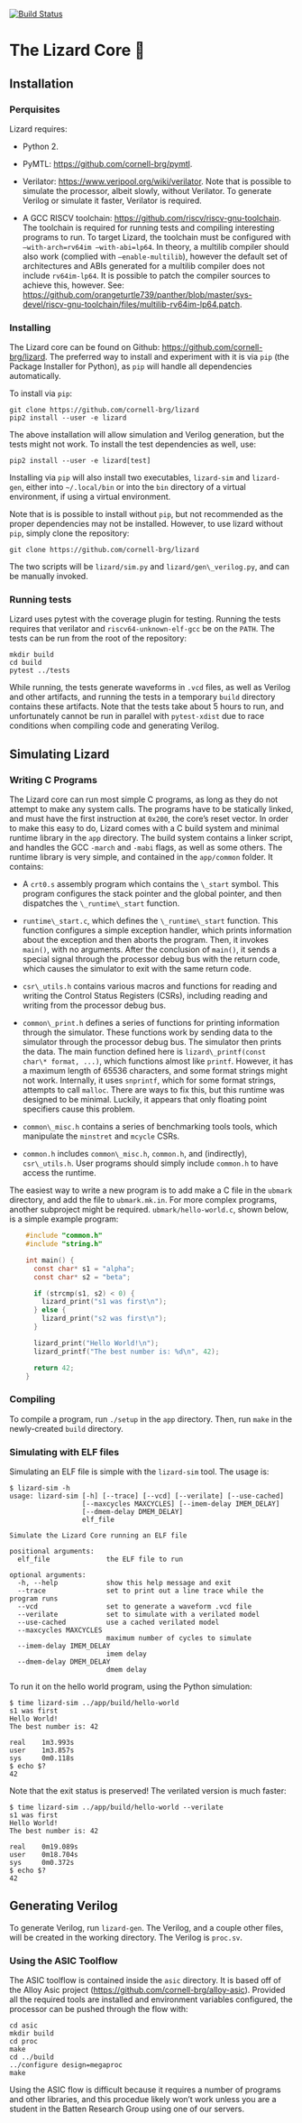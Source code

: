 [![Build Status](https://travis-ci.com/cornell-brg/lizard.svg?token=ZakjYd6szqJoghAvvsaY&branch=master)](https://travis-ci.com/cornell-brg/lizard)
# The Lizard Core :lizard:

## Installation

### Perquisites

Lizard requires:

-   Python 2.

-   PyMTL: <https://github.com/cornell-brg/pymtl>.

-   Verilator: <https://www.veripool.org/wiki/verilator>. Note that is
    possible to simulate the processor, albeit slowly, without
    Verilator. To generate Verilog or simulate it faster, Verilator is
    required.

-   A GCC RISCV toolchain:
    <https://github.com/riscv/riscv-gnu-toolchain>. The toolchain is
    required for running tests and compiling interesting programs to
    run. To target Lizard, the toolchain must be configured with
    `–with-arch=rv64im –with-abi=lp64`. In theory, a multilib compiler
    should also work (complied with `–enable-multilib`), however the
    default set of architectures and ABIs generated for a multilib
    compiler does not include `rv64im-lp64`. It is possible to patch the
    compiler sources to achieve this, however. See:
    <https://github.com/orangeturtle739/panther/blob/master/sys-devel/riscv-gnu-toolchain/files/multilib-rv64im-lp64.patch>.

### Installing

The Lizard core can be found on Github:
<https://github.com/cornell-brg/lizard>. The preferred way to install
and experiment with it is via `pip` (the Package Installer for Python),
as `pip` will handle all dependencies automatically.

To install via `pip`:
```
git clone https://github.com/cornell-brg/lizard
pip2 install --user -e lizard
```

The above installation will allow simulation and Verilog generation, but
the tests might not work. To install the test dependencies as well, use:
```
pip2 install --user -e lizard[test]
```

Installing via `pip` will also install two executables, `lizard-sim` and
`lizard-gen`, either into `~/.local/bin` or into the `bin` directory of
a virtual environment, if using a virtual environment.

Note that is is possible to install without `pip`, but not recommended
as the proper dependencies may not be installed. However, to use lizard
without `pip`, simply clone the repository:
```
git clone https://github.com/cornell-brg/lizard
```
The two scripts will be `lizard/sim.py` and `lizard/gen\_verilog.py`,
and can be manually invoked.

### Running tests

Lizard uses pytest with the coverage plugin for testing. Running the
tests requires that verilator and `riscv64-unknown-elf-gcc` be on the
`PATH`. The tests can be run from the root of the repository:
```
mkdir build
cd build
pytest ../tests
```
While running, the tests generate waveforms in `.vcd` files, as well as
Verilog and other artifacts, and running the tests in a temporary
`build` directory contains these artifacts. Note that the tests take
about 5 hours to run, and unfortunately cannot be run in parallel with
`pytest-xdist` due to race conditions when compiling code and generating
Verilog.

## Simulating Lizard

### Writing C Programs

The Lizard core can run most simple C programs, as long as they do not
attempt to make any system calls. The programs have to be statically
linked, and must have the first instruction at `0x200`, the core’s reset
vector. In order to make this easy to do, Lizard comes with a C build
system and minimal runtime library in the `app` directory. The build
system contains a linker script, and handles the GCC `-march` and
`-mabi` flags, as well as some others. The runtime library is very
simple, and contained in the `app/common` folder. It contains:

-   A `crt0.s` assembly program which contains the `\_start` symbol.
    This program configures the stack pointer and the global pointer,
    and then dispatches the `\_runtime\_start` function.

-   `runtime\_start.c`, which defines the `\_runtime\_start` function.
    This function configures a simple exception handler, which prints
    information about the exception and then aborts the program. Then,
    it invokes `main()`, with no arguments. After the conclusion of
    `main()`, it sends a special signal through the processor debug bus
    with the return code, which causes the simulator to exit with the
    same return code.

-   `csr\_utils.h` contains various macros and functions for reading and
    writing the Control Status Registers (CSRs), including reading and
    writing from the processor debug bus.

-   `common\_print.h` defines a series of functions for printing
    information through the simulator. These functions work by sending
    data to the simulator through the processor debug bus. The simulator
    then prints the data. The main function defined here is
    `lizard\_printf(const char\* format, ...)`, which functions almost
    like `printf`. However, it has a maximum length of 65536 characters,
    and some format strings might not work. Internally, it uses
    `snprintf`, which for some format strings, attempts to call
    `malloc`. There are ways to fix this, but this runtime was designed
    to be minimal. Luckily, it appears that only floating point
    specifiers cause this problem.

-   `common\_misc.h` contains a series of benchmarking tools tools,
    which manipulate the `minstret` and `mcycle` CSRs.

-   `common.h` includes `common\_misc.h`, `common.h`, and (indirectly),
    `csr\_utils.h`. User programs should simply include `common.h` to
    have access the runtime.

The easiest way to write a new program is to add make a C file in the
`ubmark` directory, and add the file to `ubmark.mk.in`. For more complex
programs, another subproject might be required. `ubmark/hello-world.c`,
shown below, is a simple example program:
```c
    #include "common.h"
    #include "string.h"

    int main() {
      const char* s1 = "alpha";
      const char* s2 = "beta";

      if (strcmp(s1, s2) < 0) {
        lizard_print("s1 was first\n");
      } else {
        lizard_print("s2 was first\n");
      }

      lizard_print("Hello World!\n");
      lizard_printf("The best number is: %d\n", 42);

      return 42;
    }
```

### Compiling

To compile a program, run `./setup` in the `app` directory. Then, run
`make` in the newly-created `build` directory.

### Simulating with ELF files

Simulating an ELF file is simple with the `lizard-sim` tool. The usage
is:
```
$ lizard-sim -h
usage: lizard-sim [-h] [--trace] [--vcd] [--verilate] [--use-cached]
                  [--maxcycles MAXCYCLES] [--imem-delay IMEM_DELAY]
                  [--dmem-delay DMEM_DELAY]
                  elf_file

Simulate the Lizard Core running an ELF file

positional arguments:
  elf_file              the ELF file to run

optional arguments:
  -h, --help            show this help message and exit
  --trace               set to print out a line trace while the program runs
  --vcd                 set to generate a waveform .vcd file
  --verilate            set to simulate with a verilated model
  --use-cached          use a cached verilated model
  --maxcycles MAXCYCLES
                        maximum number of cycles to simulate
  --imem-delay IMEM_DELAY
                        imem delay
  --dmem-delay DMEM_DELAY
                        dmem delay
```

To run it on the hello world program, using the Python simulation:
```
$ time lizard-sim ../app/build/hello-world
s1 was first
Hello World!
The best number is: 42

real    1m3.993s
user    1m3.857s
sys     0m0.118s
$ echo $?
42
```

Note that the exit status is preserved! The verilated version is much
faster:
```
$ time lizard-sim ../app/build/hello-world --verilate
s1 was first
Hello World!
The best number is: 42

real    0m19.089s
user    0m18.704s
sys     0m0.372s
$ echo $?
42
```

## Generating Verilog

To generate Verilog, run `lizard-gen`. The Verilog, and a couple other
files, will be created in the working directory. The Verilog is
`proc.sv`.

### Using the ASIC Toolflow

The ASIC toolflow is contained inside the `asic` directory. It is based
off of the Alloy Asic project
(<https://github.com/cornell-brg/alloy-asic>). Provided all the required
tools are installed and environment variables configured, the processor
can be pushed through the flow with:
```
cd asic
mkdir build
cd proc
make
cd ../build
../configure design=megaproc
make
```

Using the ASIC flow is difficult because it requires a number of
programs and other libraries, and this procedue likely won’t work unless
you are a student in the Batten Research Group using one of our servers.
